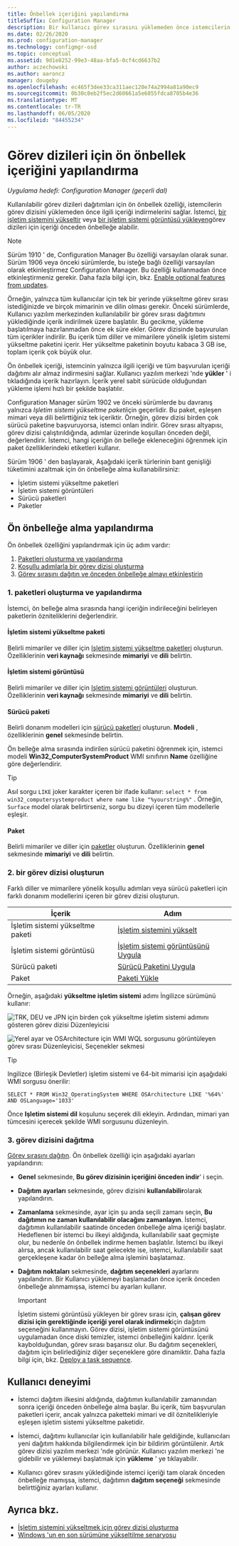 ```yaml
---
title: Önbellek içeriğini yapılandırma
titleSuffix: Configuration Manager
description: Bir kullanıcı görev sırasını yüklemeden önce istemcilerin işletim sistemi dağıtım içeriğini nasıl indirebileceğinizi öğrenin.
ms.date: 02/26/2020
ms.prod: configuration-manager
ms.technology: configmgr-osd
ms.topic: conceptual
ms.assetid: 9d1e8252-99e3-48aa-bfa5-0cf4cd6637b2
author: aczechowski
ms.author: aaroncz
manager: dougeby
ms.openlocfilehash: ec465f3dee33ca311aec120e74a2994a81a90ec9
ms.sourcegitcommit: 0b30c8eb2f5ec2d60661a5e6055fdca8705b4e36
ms.translationtype: MT
ms.contentlocale: tr-TR
ms.lasthandoff: 06/05/2020
ms.locfileid: "84455234"
---
```

# <a name="configure-pre-cache-content-for-task-sequences"></a>Görev dizileri için ön önbellek içeriğini yapılandırma

*Uygulama hedefi: Configuration Manager (geçerli dal)*

<!--1021244-->
Kullanılabilir görev dizileri dağıtımları için ön önbellek özelliği, istemcilerin görev dizisini yüklemeden önce ilgili içeriği indirmelerini sağlar. İstemci, [bir işletim sistemini yükseltir](create-a-task-sequence-to-upgrade-an-operating-system.md) veya [bir işletim sistemi görüntüsü yükleyen](create-a-task-sequence-to-install-an-operating-system.md)görev dizileri için içeriği önceden önbelleğe alabilir.

> [!Note]  
> Sürüm 1910 ' de, Configuration Manager Bu özelliği varsayılan olarak sunar. Sürüm 1906 veya önceki sürümlerde, bu isteğe bağlı özelliği varsayılan olarak etkinleştirmez Configuration Manager. Bu özelliği kullanmadan önce etkinleştirmeniz gerekir. Daha fazla bilgi için, bkz. [Enable optional features from updates](../../core/servers/manage/install-in-console-updates.md#bkmk_options).<!--505213-->  

Örneğin, yalnızca tüm kullanıcılar için tek bir yerinde yükseltme görev sırası istediğinizde ve birçok mimarinin ve dilin olması gerekir. Önceki sürümlerde, Kullanıcı yazılım merkezinden kullanılabilir bir görev sırası dağıtımını yüklediğinde içerik indirilmek üzere başlatılır. Bu gecikme, yükleme başlatılmaya hazırlanmadan önce ek süre ekler. Görev dizisinde başvurulan tüm içerikler indirilir. Bu içerik tüm diller ve mimarilere yönelik işletim sistemi yükseltme paketini içerir. Her yükseltme paketinin boyutu kabaca 3 GB ise, toplam içerik çok büyük olur.

Ön önbellek içeriği, istemcinin yalnızca ilgili içeriği ve tüm başvurulan içeriği dağıtımı alır almaz indirmesini sağlar. Kullanıcı yazılım merkezi 'nde **yükler** ' i tıkladığında içerik hazırlayın. İçerik yerel sabit sürücüde olduğundan yükleme işlemi hızlı bir şekilde başlatılır.

Configuration Manager sürüm 1902 ve önceki sürümlerde bu davranış yalnızca *Işletim sistemi yükseltme paketi*için geçerlidir. Bu paket, eşleşen mimari veya dili belirttiğiniz tek içeriktir. Örneğin, görev dizisi birden çok sürücü paketine başvuruyorsa, istemci onları indirir. Görev sırası altyapısı, görev dizisi çalıştırıldığında, adımlar üzerinde koşulları önceden değil, değerlendirir. İstemci, hangi içeriğin ön belleğe ekleneceğini öğrenmek için paket özelliklerindeki etiketleri kullanır.

Sürüm 1906 ' den başlayarak,<!--4224642--> Aşağıdaki içerik türlerinin bant genişliği tüketimini azaltmak için ön önbelleğe alma kullanabilirsiniz:

- İşletim sistemi yükseltme paketleri
- İşletim sistemi görüntüleri
- Sürücü paketleri
- Paketler

## <a name="configure-pre-caching"></a>Ön önbelleğe alma yapılandırma

Ön önbellek özelliğini yapılandırmak için üç adım vardır:

1. [Paketleri oluşturma ve yapılandırma](#bkmk_createpkg)
2. [Koşullu adımlarla bir görev dizisi oluşturma](#bkmk_createts)
3. [Görev sırasını dağıtın ve önceden önbelleğe almayı etkinleştirin](#bkmk_deploy)


### <a name="1-create-and-configure-the-packages"></a><a name="bkmk_createpkg"></a>1. paketleri oluşturma ve yapılandırma

İstemci, ön belleğe alma sırasında hangi içeriğin indirileceğini belirleyen paketlerin özniteliklerini değerlendirir.  

#### <a name="os-upgrade-package"></a>İşletim sistemi yükseltme paketi

Belirli mimariler ve diller için [Işletim sistemi yükseltme paketleri](../get-started/manage-operating-system-upgrade-packages.md) oluşturun. Özelliklerinin **veri kaynağı** sekmesinde **mimariyi** ve **dili** belirtin.

#### <a name="os-image"></a>İşletim sistemi görüntüsü

Belirli mimariler ve diller için [Işletim sistemi görüntüleri](../get-started/manage-operating-system-images.md) oluşturun. Özelliklerinin **veri kaynağı** sekmesinde **mimariyi** ve **dili** belirtin.

#### <a name="driver-package"></a>Sürücü paketi

Belirli donanım modelleri için [sürücü paketleri](../get-started/manage-drivers.md#BKMK_ManagingDriverPackages) oluşturun. **Modeli** , özelliklerinin **genel** sekmesinde belirtin.

Ön belleğe alma sırasında indirilen sürücü paketini öğrenmek için, istemci modeli **Win32_ComputerSystemProduct** WMI sınıfının **Name** özelliğine göre değerlendirir.

> [!TIP]
> Asıl sorgu `LIKE` joker karakter içeren bir ifade kullanır: `select * from win32_computersystemproduct where name like "%yourstring%"` . Örneğin, `Surface` model olarak belirtirseniz, sorgu bu dizeyi içeren tüm modellerle eşleşir.<!-- 6315551 -->

#### <a name="package"></a>Paket

Belirli mimariler ve diller için [paketler](../../apps/deploy-use/packages-and-programs.md) oluşturun. Özelliklerinin **genel** sekmesinde **mimariyi** ve **dili** belirtin.


### <a name="2-create-a-task-sequence"></a><a name="bkmk_createts"></a>2. bir görev dizisi oluşturun

Farklı diller ve mimarilere yönelik koşullu adımları veya sürücü paketleri için farklı donanım modellerini içeren bir görev dizisi oluşturun.

|İçerik|Adım|
|---------|---------|
|İşletim sistemi yükseltme paketi|[İşletim sistemini yükselt](../understand/task-sequence-steps.md#BKMK_UpgradeOS)|
|İşletim sistemi görüntüsü|[İşletim sistemi görüntüsünü Uygula](../understand/task-sequence-steps.md#BKMK_ApplyOperatingSystemImage)|
|Sürücü paketi|[Sürücü Paketini Uygula](../understand/task-sequence-steps.md#BKMK_ApplyDriverPackage)|
|Paket|[Paketi Yükle](../understand/task-sequence-steps.md#BKMK_InstallPackage)|

Örneğin, aşağıdaki **yükseltme işletim sistemi** adımı İngilizce sürümünü kullanır:  

![TRK, DEU ve JPN için birden çok yükseltme işletim sistemi adımını gösteren görev dizisi Düzenleyicisi](../media/precacheproperties2.png)

![Yerel ayar ve OSArchitecture için WMI WQL sorgusunu görüntüleyen görev sırası Düzenleyicisi, Seçenekler sekmesi](../media/precacheoptions2.png)  

> [!Tip]
> Ingilizce (Birleşik Devletler) işletim sistemi ve 64-bit mimarisi için aşağıdaki WMI sorgusu önerilir:
>
> ```WMI
> SELECT * FROM Win32_OperatingSystem WHERE OSArchitecture LIKE '%64%' AND OSLanguage='1033'
> ```
>
> Önce **Işletim sistemi dil** koşulunu seçerek dili ekleyin. Ardından, mimari yan tümcesini içerecek şekilde WMI sorgusunu düzenleyin.

### <a name="3-deploy-the-task-sequence"></a><a name="bkmk_deploy"></a>3. görev dizisini dağıtma

[Görev sırasını dağıtın](deploy-a-task-sequence.md). Ön önbellek özelliği için aşağıdaki ayarları yapılandırın:  

- **Genel** sekmesinde, **Bu görev dizisinin içeriğini önceden indir**' i seçin.  

- **Dağıtım ayarları** sekmesinde, görev dizisini **kullanılabilir**olarak yapılandırın.  

- **Zamanlama** sekmesinde, ayar için şu anda seçili zamanı seçin, **Bu dağıtımın ne zaman kullanılabilir olacağını zamanlayın**. İstemci, dağıtımın kullanılabilir saatinde önceden önbelleğe alma içeriği başlatır. Hedeflenen bir istemci bu ilkeyi aldığında, kullanılabilir saat geçmişte olur, bu nedenle ön önbellek indirme hemen başlatılır. İstemci bu ilkeyi alırsa, ancak kullanılabilir saat gelecekte ise, istemci, kullanılabilir saat gerçekleşene kadar ön belleğe alma işlemini başlatamaz.  

- **Dağıtım noktaları** sekmesinde, **dağıtım seçenekleri** ayarlarını yapılandırın. Bir Kullanıcı yüklemeyi başlamadan önce içerik önceden önbelleğe alınmamışsa, istemci bu ayarları kullanır.  

    > [!Important]  
    > İşletim sistemi görüntüsü yükleyen bir görev sırası için, **çalışan görev dizisi için gerektiğinde içeriği yerel olarak indirmek**için dağıtım seçeneğini kullanmayın. Görev dizisi, işletim sistemi görüntüsünü uygulamadan önce diski temizler, istemci önbelleğini kaldırır. İçerik kaybolduğundan, görev sırası başarısız olur.<!-- SCCMDocs-PR #1338 --> Bu dağıtım seçenekleri, dağıtım için belirlediğiniz diğer seçeneklere göre dinamiktir. Daha fazla bilgi için, bkz. [Deploy a task sequence](deploy-a-task-sequence.md#bkmk_deploy-options).<!-- MEMDocs#328, SCCMDocs#2114 -->

## <a name="user-experience"></a>Kullanıcı deneyimi

- İstemci dağıtım ilkesini aldığında, dağıtımın kullanılabilir zamanından sonra içeriği önceden önbelleğe alma başlar. Bu içerik, tüm başvurulan paketleri içerir, ancak yalnızca paketteki mimari ve dil öznitelikleriyle eşleşen işletim sistemi yükseltme paketidir.  

- İstemci, dağıtımı kullanıcılar için kullanılabilir hale geldiğinde, kullanıcıları yeni dağıtım hakkında bilgilendirmek için bir bildirim görüntülenir. Artık görev dizisi yazılım merkezi 'nde görünür. Kullanıcı yazılım merkezi 'ne gidebilir ve yüklemeyi başlatmak için **yükleme** ' ye tıklayabilir.  

- Kullanıcı görev sırasını yüklediğinde istemci içeriği tam olarak önceden önbelleğe mamışsa, istemci, dağıtımın **dağıtım seçeneği** sekmesinde belirttiğiniz ayarları kullanır.  

## <a name="see-also"></a>Ayrıca bkz.

- [İşletim sistemini yükseltmek için görev dizisi oluşturma](create-a-task-sequence-to-upgrade-an-operating-system.md)
- [Windows 'un en son sürümüne yükseltilme senaryosu](upgrade-windows-to-the-latest-version.md)
